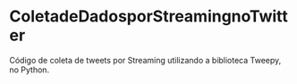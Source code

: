 # ColetadeDadosporStreamingnoTwitter
Código de coleta de tweets por Streaming utilizando a biblioteca Tweepy, no Python.
